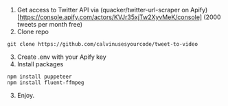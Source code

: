 1. Get access to Twitter API via (quacker/twitter-url-scraper on Apify)[https://console.apify.com/actors/KVJr35xjTw2XyvMeK/console] (2000 tweets per month free)
2. Clone repo
```
git clone https://github.com/calvinusesyourcode/tweet-to-video
```
3. Create .env with your Apify key
2. Install packages
```
npm install puppeteer
npm install fluent-ffmpeg
```
3. Enjoy.